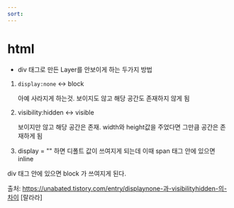 ```yaml
---
sort:
---
```


# html

- div 태그로 만든 Layer를 안보이게 하는 두가지 방법

 1. `display:none`  <-> block

    아예 사라지게 하는것. 보이지도 않고 해당 공간도 존재하지 않게 됨

 

2. visibility:hidden <-> visible

    보이지만 않고 해당 공간은 존재. width와 height값을 주었다면 그만큼 공간은 존재하게 됨



3. display = "" 하면 디폴트 값이 쓰여지게 되는데 이때 span 태그 안에 있으면 inline

div 태그 안에 있으면 block 가 쓰여지게 된다.


출처: https://unabated.tistory.com/entry/displaynone-과-visibilityhidden-의-차이 [랄라라]
